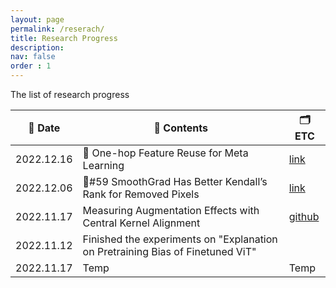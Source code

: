 ```yaml
---
layout: page
permalink: /reserach/
title: Research Progress
description: 
nav: false
order : 1
---
```


The list of research progress 

<div align=center markdown="1">


|📆 Date| 🍁 Contents| 🗂 ETC | 
|---|---|---|
|2022.12.16|📜 One-hop Feature Reuse for Meta Learning| [link]() |
|2022.12.06|🌆#59 SmoothGrad Has Better Kendall’s Rank for Removed Pixels| [link](https://fxnnxc.github.io/blog/2022/exp_59/)|
|2022.11.17| Measuring Augmentation Effects with Central Kernel Alignment|[github](https://github.com/fxnnxc/hex/tree/main/experiments/1_measuring_augmentation_effects_with_central_kernel_alignment)|
|2022.11.12|Finished the experiments on "Explanation on Pretraining Bias of Finetuned ViT" |  |
|2022.11.17|Temp |Temp |


</div>

